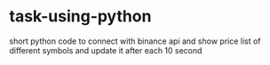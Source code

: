 # task-using-python
short python code to connect with binance api and show price list of different symbols and update it after each 10 second

